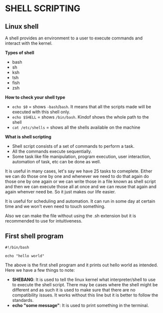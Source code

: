 # SHELL SCRIPTING

## Linux shell

A shell provides an environment to a user to execute commands and interact with the kernel.

**Types of shell**

- bash
- sh
- ksh
- tsh
- fish
- zsh

**How to check your shell type**

- `echo $0` = shows `-bash`/`bash`. It means that all the scripts made will be executed with this shell only.
- `echo $SHELL` = shows `/bin/bash`. Kindof shows the whole path to the shell
- `cat /etc/shells` = shows all the shells available on the machine

**What is shell scripting**
- Shell script consists of a set of commands to perform a task.
- All the commands execute sequentially.
- Some task like file manipulation, program execution, user interaction, automation of task, etc can be done as well.

It is useful in many cases, let's say we have 25 tasks to comeplete. Either we can do those one by one and whenever we need to do that again do those one by one again or we can write those in a file known as shell script and then we can execute those all at once and we can reuse that again and again whenver need be. So it just makes our life easier.

It is useful for scheduling and automation. It can run in some day at certain time and we won't even need to touch something.

Also we can make the file without using the .sh extension but it is recommended to use for intuitiveness.

## First shell program

```shell
#!/bin/bash

echo "hello world"
```

The above is the first shell program and it prints out hello world as intended. Here we have a few things to note:

- **SHEBANG**: It is used to tell the linux kernel what interpreter/shell to use to execute the shell script. There may be cases where the shell might be different and as such it is used to make sure that there are no compatibility issues. It works without this line but it is better to follow the standards.
- **echo "some message"**: It is used to print something in the terminal.
